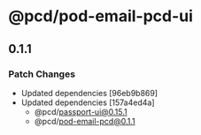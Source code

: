 # @pcd/pod-email-pcd-ui

## 0.1.1

### Patch Changes

- Updated dependencies [96eb9b869]
- Updated dependencies [157a4ed4a]
  - @pcd/passport-ui@0.15.1
  - @pcd/pod-email-pcd@0.1.1
